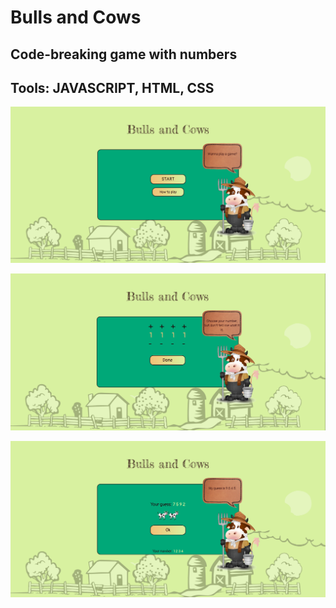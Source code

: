 # Bulls and Cows

## Code-breaking game with numbers

## Tools: JAVASCRIPT, HTML, CSS

![Image of Bulls and Cows](https://github.com/BojoZahariev/BullsAndCows/blob/master/images/Capture.PNG)

![Image of Bulla and Cows](https://github.com/BojoZahariev/BullsAndCows/blob/master/images/Capture2.PNG)

![Image of Bullas and Cows](https://github.com/BojoZahariev/BullsAndCows/blob/master/images/Capture3.PNG)
